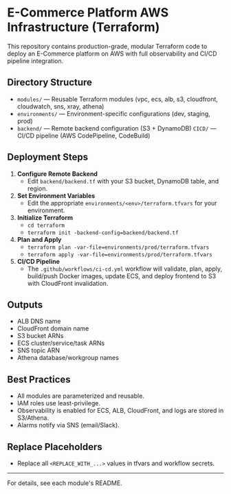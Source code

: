 # E-Commerce Platform AWS Infrastructure (Terraform)

This repository contains production-grade, modular Terraform code to deploy an E-Commerce platform on AWS with full observability and CI/CD pipeline integration.

## Directory Structure
- `modules/` — Reusable Terraform modules (vpc, ecs, alb, s3, cloudfront, cloudwatch, sns, xray, athena)
- `environments/` — Environment-specific configurations (dev, staging, prod)
- `backend/` — Remote backend configuration (S3 + DynamoDB)
`CICD/` — CI/CD pipeline (AWS CodePipeline, CodeBuild)

## Deployment Steps
1. **Configure Remote Backend**
   - Edit `backend/backend.tf` with your S3 bucket, DynamoDB table, and region.
2. **Set Environment Variables**
   - Edit the appropriate `environments/<env>/terraform.tfvars` for your environment.
3. **Initialize Terraform**
   - `cd terraform`
   - `terraform init -backend-config=backend/backend.tf`
4. **Plan and Apply**
   - `terraform plan -var-file=environments/prod/terraform.tfvars`
   - `terraform apply -var-file=environments/prod/terraform.tfvars`
5. **CI/CD Pipeline**
   - The `.github/workflows/ci-cd.yml` workflow will validate, plan, apply, build/push Docker images, update ECS, and deploy frontend to S3 with CloudFront invalidation.

## Outputs
- ALB DNS name
- CloudFront domain name
- S3 bucket ARNs
- ECS cluster/service/task ARNs
- SNS topic ARN
- Athena database/workgroup names

## Best Practices
- All modules are parameterized and reusable.
- IAM roles use least-privilege.
- Observability is enabled for ECS, ALB, CloudFront, and logs are stored in S3/Athena.
- Alarms notify via SNS (email/Slack).

## Replace Placeholders
- Replace all `<REPLACE_WITH_...>` values in tfvars and workflow secrets.

---

For details, see each module's README.
